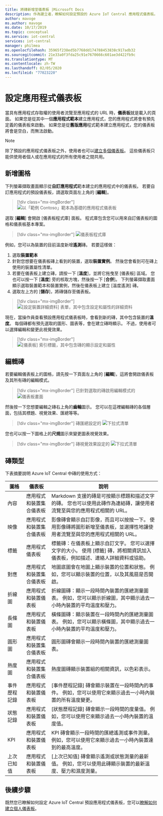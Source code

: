 ```yaml
---
title: 將磚新增至儀表板 |Microsoft Docs
description: 作為建立者，瞭解如何設定預設的 Azure IoT Central 應用程式儀表板。
author: mavoge
ms.author: mavoge
ms.date: 10/17/2019
ms.topic: conceptual
ms.service: iot-central
services: iot-central
manager: philmea
ms.openlocfilehash: 35965f238ed5b7768dd174788453838c917adb32
ms.sourcegitcommit: 21e33a0f3fda25c91e7670666c601ae3d422fb9c
ms.translationtype: MT
ms.contentlocale: zh-TW
ms.lasthandoff: 02/05/2020
ms.locfileid: "77023220"
---
```

# <a name="configure-the-application-dashboard"></a>設定應用程式儀表板

當具有應用程式存取權的使用者流覽至應用程式的 URL 時，**儀表板**就是載入的頁面。 如果您是從其中一個**應用程式範本**建立應用程式，您的應用程式將會有預先定義的儀表板來啟動。 如果您是從**舊版應用**程式範本建立應用程式，您的儀表板將會是空白，而無法啟動。

> [!NOTE]
> 除了預設的應用程式儀表板之外，使用者也可以[建立多個儀表板](howto-create-personal-dashboards.md)。 這些儀表板只能供使用者個人或在應用程式的所有使用者之間共用。 

## <a name="add-tiles"></a>新增圖格

下列螢幕擷取畫面顯示從**自訂應用程式**範本建立的應用程式中的儀表板。 若要自訂應用程式的預設儀表板，請選取頁面左上角的 [**編輯**]。

> [!div class="mx-imgBorder"]
> ![以「範例 Contoso」範本為基礎的應用程式儀表板](media/howto-add-tiles-to-your-dashboard/dashboard-sample-contoso.png)

選取 [**編輯**] 會開啟 [儀表板程式庫] 面板。 程式庫包含您可以用來自訂儀表板的圖格和儀表板基本專案。

> [!div class="mx-imgBorder"]
> ![儀表板程式庫](media/howto-add-tiles-to-your-dashboard/dashboard-library.png)

例如，您可以為裝置的目前溫度新增**遙測**磚。 若要這樣做：
1. 選取**裝置範本**
1. 針對您想要在儀表板磚上看到的裝置，選取**裝置實例**。 然後您會看到可在磚上使用的裝置屬性清單。
1. 若要在儀表板上建立磚，請按一下 [**溫度**]，並將它拖曳至 [儀表板] 區域。 您也可以按一下 [**溫度**] 旁的核取方塊，然後按一下 [**合併**]。 下列螢幕擷取畫面顯示選取裝置範本和裝置實例，然後在儀表板上建立 [溫度遙測] 磚。
1. 選取左上方的 [**儲存**]，將磚儲存至儀表板。

> [!div class="mx-imgBorder"]
> ![[設定裝置詳細資料] 表單，其中包含設定和屬性的詳細資料](media/howto-add-tiles-to-your-dashboard/device-details.png)

現在，當操作員查看預設應用程式儀表板時，會看到新的磚，其中包含裝置的**溫度**。 每個磚都有預先選取的圖形、圖表等，會在建立磚時顯示。 不過，使用者可以選擇編輯和變更此視覺效果。 

> [!div class="mx-imgBorder"]
> ![[儀表板] 索引標籤，其中包含磚的顯示設定和屬性](media/howto-add-tiles-to-your-dashboard/settings-and-properties.png)

## <a name="edit-tiles"></a>編輯磚

若要編輯儀表板上的圖格，請先按一下頁面左上角的 [**編輯**]，這將會開啟儀表板及其所有磚的編輯模式。 

> [!div class="mx-imgBorder"]
> 已針對選取的磚啟用編輯模式的 ![儀表板畫面](media/howto-add-tiles-to-your-dashboard/edit-mode.png)

然後按一下您想要編輯之磚右上角的**齒輪**圖示。 您可以在這裡編輯磚的各個層面，包括其標題、視覺效果、匯總等等。

> [!div class="mx-imgBorder"]
> 磚匯總設定的 ![下拉式清單](media/howto-add-tiles-to-your-dashboard/aggregation-settings.png)

您也可以按一下圖格上的**尺規**圖示來變更圖表視覺效果。

> [!div class="mx-imgBorder"]
> 磚視覺效果設定的 ![下拉式清單](media/howto-add-tiles-to-your-dashboard/visualization-settings.png)

## <a name="tile-types"></a>磚類型

下表摘要說明 Azure IoT Central 中磚的使用方式：
 
| 圖格 | 儀表板 | 說明
| ----------- | ------- | ------- |
| 內容 | 應用程式和裝置集合儀表板 |Markdown 支援的磚是可按顯示標題和描述文字的磚。 您也可以使用此磚作為連結磚，讓使用者流覽至與您的應用程式相關的 URL。|
| 映像 | 應用程式和裝置集合儀表板 |影像磚會顯示自訂影像，而且可以按按一下。 使用影像磚將圖形新增至儀表板，並選擇性地讓使用者流覽至與您的應用程式相關的 URL。|
| 標籤 | 應用程式儀表板 |標籤磚：在儀表板上顯示自訂文字。 您可以選擇文字的大小。 使用 [標籤] 磚，將相關資訊加入儀表板，例如描述、連絡人詳細資料或協助。|
| 對應 | 應用程式和裝置集合儀表板 |地圖底圖會在地圖上顯示裝置的位置和狀態。 例如，您可以顯示裝置的位置，以及其風扇是否開啟。|
| 折線圖 | 應用程式和裝置儀表板 |折線圖磚：顯示一段時間內裝置的匯總測量圖表。 例如，您可以顯示折線圖，其中顯示過去一小時內裝置的平均溫度和壓力。|
| 長條圖 | 應用程式和裝置儀表板 |橫條圖磚：顯示裝置在一段時間內的匯總測量圖表。 例如，您可以顯示橫條圖，其中顯示過去一小時內裝置的平均溫度和壓力。|
| 圓形圖 | 應用程式和裝置集合儀表板 |圓形圖磚會顯示一段時間內裝置的匯總測量圖表。|
| 熱度圖 | 應用程式和裝置集合儀表板 |熱度圖磚顯示裝置組的相關資訊，以色彩表示。|
| 事件歷程記錄 | 應用程式和裝置儀表板 |[事件歷程記錄] 磚會顯示裝置在一段時間內的事件。 例如，您可以使用它來顯示過去一小時內裝置的所有溫度變更。|
| 狀態記錄 | 應用程式和裝置儀表板 |[狀態歷程記錄] 磚會顯示一段時間的度量值。 例如，您可以使用它來顯示過去一小時內裝置的溫度值。|
| KPI | 應用程式和裝置儀表板 | KPI 磚會顯示一段時間的匯總遙測或事件測量。 例如，您可以使用它來顯示過去一小時內裝置達到的最高溫度。|
| 上次已知值 | 應用程式和裝置儀表板 |[上次已知值] 磚會顯示遙測或狀態測量的最新值。 例如，您可以使用此磚顯示裝置的最新溫度、壓力和濕度測量。|

## <a name="next-steps"></a>後續步驟

既然您已瞭解如何設定 Azure IoT Central 預設應用程式儀表板，您可以[瞭解如何建立個人儀表板](howto-create-personal-dashboards.md)。
